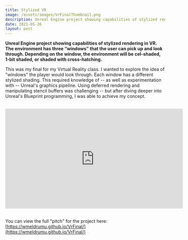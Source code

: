 ```yaml
---
title: Stylized VR
image: /assets/images/VrFinalThumbnail.png
description: Unreal Engine project showing capabilities of stylized rendering in VR. The environment has three “windows” that the user can pick up and look through. Depending on the window, the environment will be cel-shaded, 1-bit shaded, or shaded with cross-hatching. https://youtu.be/kYdlnlUiJN4
date: 2021-05-26
layout: post
---
```



**Unreal Engine project showing capabilities of stylized rendering in VR. The environment has three “windows” that the user can pick up and look through. Depending on the window, the environment will be cel-shaded, 1-bit shaded, or shaded with cross-hatching.** 


This was my final for my Virtual Reality class. I wanted to explore the idea of "windows" the player would look through. Each window has a different stylized shading. This required knowledge of -- as well as experimentation with -- Unreal's graphics pipeline. Using deferred rendering and manipulating stencil buffers was challenging -- but after diving deeper into Unreal's Blueprint programming, I was able to achieve my concept. 

<br>
<div class="video-container">
<iframe width="560" height="315" src="https://www.youtube.com/embed/kYdlnlUiJN4?si=2Wk0b52ua5b0aNgC" title="YouTube video player" frameborder="0" allow="accelerometer; autoplay; clipboard-write; encrypted-media; gyroscope; picture-in-picture; web-share" allowfullscreen></iframe>
</div>
<br>


You can view the full "pitch" for the project here: [https://wmeldrumu.github.io/VrFinal/](https://wmeldrumu.github.io/VrFinal/)
